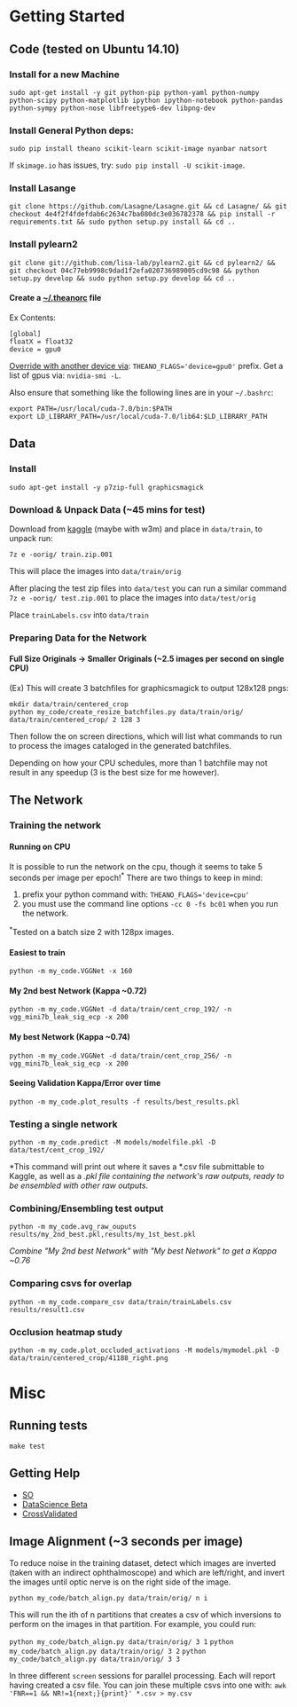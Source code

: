 # Getting Started

## Code (tested on Ubuntu 14.10)

### Install for a new Machine

`sudo apt-get install -y git python-pip python-yaml python-numpy python-scipy python-matplotlib ipython ipython-notebook python-pandas python-sympy python-nose libfreetype6-dev libpng-dev`

### Install General Python deps:

`sudo pip install theano scikit-learn scikit-image nyanbar natsort`

If `skimage.io` has issues, try: `sudo pip install -U scikit-image`.

### Install Lasange

```
git clone https://github.com/Lasagne/Lasagne.git && cd Lasagne/ && git checkout 4e4f2f4fdefdab6c2634c7ba080dc3e036782378 && pip install -r requirements.txt && sudo python setup.py install && cd ..
```

### Install pylearn2

```
git clone git://github.com/lisa-lab/pylearn2.git && cd pylearn2/ && git checkout 04c77eb9998c9dad1f2efa020736989005cd9c98 && python setup.py develop && sudo python setup.py develop && cd ..
```

#### Create a [~/.theanorc](http://deeplearning.net/software/theano/library/config.html) file

Ex Contents:

```
[global]
floatX = float32
device = gpu0

```

[Override with another device via](http://deeplearning.net/software/theano/library/config.html): `THEANO_FLAGS='device=gpu0'` prefix. Get a list of gpus via: `nvidia-smi -L`.

Also ensure that something like the following lines are in your `~/.bashrc`:

```
export PATH=/usr/local/cuda-7.0/bin:$PATH
export LD_LIBRARY_PATH=/usr/local/cuda-7.0/lib64:$LD_LIBRARY_PATH
```

## Data

### Install

`sudo apt-get install -y p7zip-full graphicsmagick`

### Download & Unpack Data (~45 mins for test)

Download from [kaggle](https://www.kaggle.com/c/diabetic-retinopathy-detection/data?trainLabels.csv.zip) (maybe with w3m) and place in `data/train`, to unpack run:

`7z e -oorig/ train.zip.001`

This will place the images into `data/train/orig`

After placing the test zip files into `data/test` you can run a similar command `7z e -oorig/ test.zip.001` to place the images into `data/test/orig`

Place `trainLabels.csv` into `data/train`

### Preparing Data for the Network

#### Full Size Originals -> Smaller Originals (~2.5 images per second on single CPU)

(Ex) This will create 3 batchfiles for graphicsmagick to output 128x128 pngs:

```
mkdir data/train/centered_crop
python my_code/create_resize_batchfiles.py data/train/orig/ data/train/centered_crop/ 2 128 3
```

Then follow the on screen directions, which will list what commands to run to process the images cataloged in the generated batchfiles.

Depending on how your CPU schedules, more than 1 batchfile may not result in any speedup (3 is the best size for me however).

## The Network

### Training the network

#### Running on CPU

It is possible to run the network on the cpu, though it seems to take 5 seconds per image per epoch!<sup>*</sup> There are two things to keep in mind:

1. prefix your python command with: `THEANO_FLAGS='device=cpu'`
2. you must use the command line options `-cc 0 -fs bc01` when you run the network.

<sup>*</sup>Tested on a batch size 2 with 128px images.

#### Easiest to train

`python -m my_code.VGGNet -x 160`

#### My 2nd best Network (Kappa ~0.72)

`python -m my_code.VGGNet -d data/train/cent_crop_192/ -n vgg_mini7b_leak_sig_ecp -x 200`

#### My best Network (Kappa ~0.74)

`python -m my_code.VGGNet -d data/train/cent_crop_256/ -n vgg_mini7b_leak_sig_ecp -x 200`

#### Seeing Validation Kappa/Error over time

`python -m my_code.plot_results -f results/best_results.pkl`

### Testing a single network

`python -m my_code.predict -M models/modelfile.pkl -D data/test/cent_crop_192/`

*This command will print out where it saves a *.csv file submittable to Kaggle, as well as a *.pkl file containing the network's raw outputs, ready to be ensembled with other raw outputs.*

### Combining/Ensembling test output

`python -m my_code.avg_raw_ouputs results/my_2nd_best.pkl,results/my_1st_best.pkl`

*Combine "My 2nd best Network" with "My best Network" to get a Kappa ~0.76*

### Comparing csvs for overlap

`python -m my_code.compare_csv data/train/trainLabels.csv results/result1.csv`

### Occlusion heatmap study

`python -m my_code.plot_occluded_activations -M models/mymodel.pkl -D data/train/centered_crop/41188_right.png`

# Misc

## Running tests

`make test`

## Getting Help

- [SO](http://stackoverflow.com/questions/tagged/neural-network)
- [DataScience Beta](http://datascience.stackexchange.com/questions/tagged/deep-learning)
- [CrossValidated](http://stats.stackexchange.com/questions/tagged/deep-learning)

## Image Alignment (~3 seconds per image)

To reduce noise in the training dataset, detect which images are inverted (taken with an indirect ophthalmoscope) and which are left/right, and invert the images until optic nerve is on the right side of the image.

`python my_code/batch_align.py data/train/orig/ n i`

This will run the ith of n partitions that creates a csv of which inversions to perform on the images in that partition. For example, you could run:

`python my_code/batch_align.py data/train/orig/ 3 1`
`python my_code/batch_align.py data/train/orig/ 3 2`
`python my_code/batch_align.py data/train/orig/ 3 3`

In three different `screen` sessions for parallel processing. Each will report having created a csv file. You can join these multiple csvs into one with: `awk 'FNR==1 && NR!=1{next;}{print}' *.csv > my.csv`

